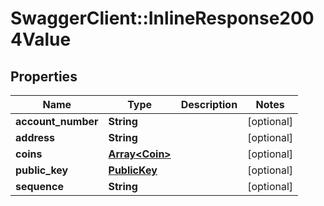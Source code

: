 # SwaggerClient::InlineResponse2004Value

## Properties
Name | Type | Description | Notes
------------ | ------------- | ------------- | -------------
**account_number** | **String** |  | [optional] 
**address** | **String** |  | [optional] 
**coins** | [**Array&lt;Coin&gt;**](Coin.md) |  | [optional] 
**public_key** | [**PublicKey**](PublicKey.md) |  | [optional] 
**sequence** | **String** |  | [optional] 


